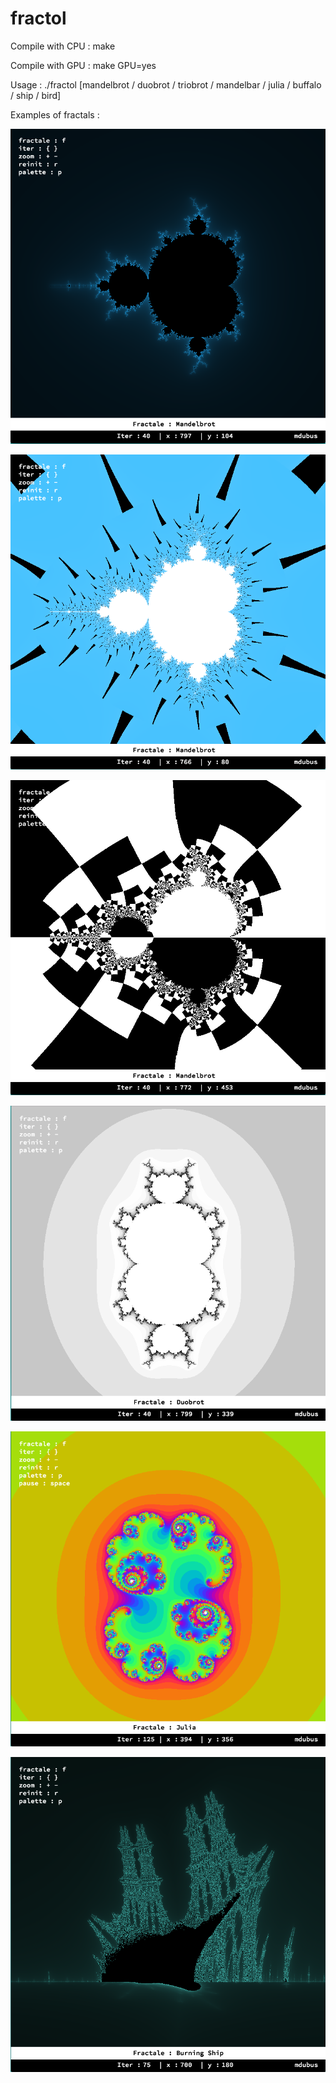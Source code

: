 # fractol

Compile with CPU : 
make

Compile with GPU : 
make GPU=yes

Usage : 
./fractol [mandelbrot / duobrot / triobrot / mandelbar / julia / buffalo / ship / bird]

Examples of fractals :

![alt text](https://github.com/mdubus/fractol/blob/master/img/mandelbrot%20smooth%20blue.png)

![alt text](https://github.com/mdubus/fractol/blob/master/img/mandelbrot%20hedgehog.png)

![alt text](https://github.com/mdubus/fractol/blob/master/img/mandelbrot%20vasarely.png)

![alt text](https://github.com/mdubus/fractol/blob/master/img/duobrot%20grey.png)

![alt text](https://github.com/mdubus/fractol/blob/master/img/julia%20psychedelic.png)

![alt text](https://github.com/mdubus/fractol/blob/master/img/burning%20ship%20ghost.png)
